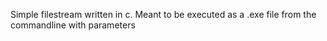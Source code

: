 Simple filestream written in c. Meant to be executed as a .exe file from the commandline with parameters
